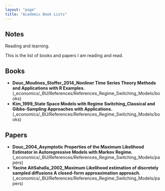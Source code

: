 ```yaml
---
layout: "page"
title: "Academic Book Lists"
---
```

## Notes
Reading and learning. 

This is the list of books and papers I am reading and read.

## Books
- **Douc_Moulines_Stoffer_2014_Nonliner Time Series Theory  Methods and Applications with R Examples.**(\_economics/\_BU/References/References_Regime_Switching_Models/books)
- **Kim_1999_State Space Models with Regime Switching_Classical and Gibbs-Sampling Approaches with Applications.** (\_economics/\_BU/References/References_Regime_Switching_Models/books)

## Papers
- **Douc_2004_Asymptotic Properties of the Maximum Likelihood Estimator in Autoregressive Models with Markov Regime.** (\_economics/\_BU/References/References_Regime_Switching_Models/papers)
- **Yacine AitSahalla_2002_Maximum Likelihood estimation of discretely sampled diffusions A closed-form approaximation approach.** (\_economics/\_BU/References/References_Regime_Switching_Models/papers)

